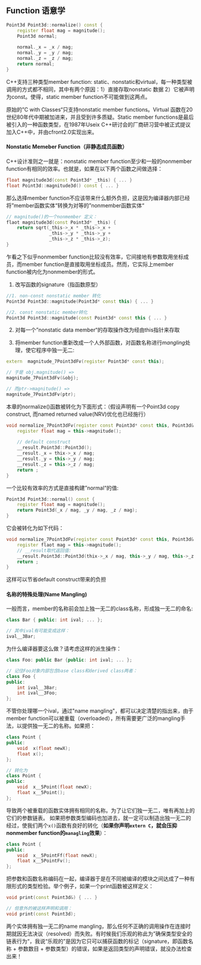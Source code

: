 ## Function 语意学

```c++
Point3d Point3d::normalize() const {
    register float mag = magnitude();
    Point3d normal;
    
    normal._x = _x / mag;
    normal._y = _y / mag;
    normal._z = _z / mag;
    return normal;
}
```
C++支持三种类型member function: static、nonstatic和virtual，每一种类型被调用的方式都不相同，其中有两个原因：1）直接存取nonstatic 数据 2）它被声明为const。使得，static member function不可能做到这两点。

原始的”C with Classes“只支持nonstatic member functions。Virtual 函数在20世纪80年代中期被加进来，并且受到许多质疑。Static member functions是最后被引入的一种函数类型，在1987年Useix C++研讨会的厂商研习营中被正式提议加入C++中，并由cfront2.0实现出来。

#### Nonstatic  Memeber Function（非静态成员函数）
C++设计准则之一就是：nonstatic member function至少和一般的nonmember function有相同的效率。也就是，如果在以下两个函数之间做选择：
```c++
float magnitude3d(const Point3d* _this) { ... }
float Point3d::magnitude3d() const { ... }
```
那么选择member function不应该带来什么额外负担，这是因为编译器内部已经将”member函数实体“转换为对等的”nonmember函数实体“
```c++
// magnitude()的一个nonmember 定义：
flaot magnitude3d(const Point3d* _this) {
    return sqrt(_this->_x * _this->_x + 
                _this->_y * _this->_y + 
                _this->_z * _this->_z);
}
```
乍看之下似乎nonmember function比较没有效率，它间接地有参数取用坐标成员，而member function是直接取用坐标成员。然而，它实际上member function被内化为nonmember的形式。

1) 改写函数的signature（指函数原型）
```c++
//1. non-const nonstatic member 转化
Point3d Point3d::magnitude(Point3d* const this) { ... }

//2. const nonstatic member转化
Point3d Point3d::magnitude(const Point3d* const this { ... }
```
2) 对每一个”nonstatic data member“的存取操作改为经由this指针来存取

3) 将member function重新改成一个人外部函数，对函数名称进行*mangling*处理，使它程序中独一无二:
```c++
extern  magnitude_7Point3dFv(register Point3d* const this);

// 于是 obj.magnitude() => 
magnitude_7Point3dFv(&obj);

// 而ptr->magnitude() => 
magnitude_7Point3dFv(ptr);
```

本章的normalize()函数被转化为下面形式：（假设声明有一个Point3d copy construct, 而named returned value(NRV)优化也已经施行）
```c++
void normalize_7Point3dFv(register const Point3d* const this, Point3d& __result) {
    register float mag = this->magnitude();
    
    // default construct
    __result.Point3d::Point3d();
    __result._x = thix->_x / mag;
    __result._y = this->_y / mag;
    __result._z = this->_z / mag;
    return ;
}
```
一个比较有效率的方式是直接构建”normal“的值:
```c++
Point3d Point3d::normal() const {
    register float mag = magnitude();
    return Point3d(_x / mag, _y / mag, _z / mag);
}
```

它会被转化为如下代码：
```c++
void normalize_7Point3dFv(register const Point3d* const this, Point3d& __result) {
    register flaot mag = this->magnitude();
    // __result取代返回值:
    __result.Point3d::Point3d(thix->_x / mag, this->_y / mag, this->_z / mag);
    return ;
}
```
这样可以节省default construct带来的负担

#### 名称的特殊处理(Name Mangling)
一般而言，member的名称前会加上独一无二的class名称，形成独一无二的命名:
```c++
class Bar { public: int ival; ... };

// 其中ival有可能变成这样：
ival__3Bar;
```

为什么编译器要这么做？请考虑这样的派生操作：
```c++
class Foo: public Bar {public: int ival; ... };

// 记住Foo对象内部包含base class和derived class两者：
class Foo {
public:
    int ival__3Bar;
    int ival__3Foo;
};
```
不管你处理哪一个ival，通过"name mangling"，都可以决定清楚的指出来，由于member function可以被重载（overloaded），所有需要更广泛的mangling手法，以提供独一无二的名称。如果把：
```c++
class Point {
public:
    void  x(float newX);
    float x();
};

// 转化为
class Point {
public:
    void  x__5Point(float newX);
    float x__5Point();
};
```
导致两个被重载的函数实体拥有相同的名称。为了让它们独一无二，唯有再加上的它们的参数链表。
如果把参数类型编码也加进去，就一定可以制造出独一无二的经过，使我们两个`x()`函数有良好的转化（**如果你声明`extern C`，就会压抑nonmember function的`managling`效果**）：
```c++
class Point {
public:
    void  x__5PointFf(float newX);
    float x__5PointFv();
};
```
把参数和函数名称编码在一起，编译器于是在不同被编译的模块之间达成了一种有限形式的类型检验。举个例子，如果一个print函数被这样定义：
```c++
void print(const Point3d&) { ... }

// 但意外的被这样声明和调用：
void print(const Point3d);
```
两个实体拥有独一无二的name mangling，那么任何不正确的调用操作在连接时期就因无法决议（resolved）而失败。有时候我们乐观的称此为”确保类型安全的链表行为“，我说“乐观的”是因为它只可以捕获函数的标记（signature，即函数名称 + 参数数目 + 参数类型）的错误，如果是返回类型的声明错误，就没办法检查出来！





